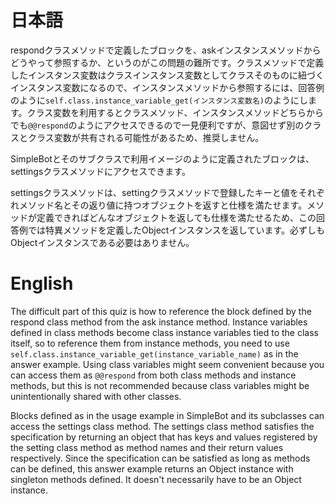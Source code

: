 # 日本語

respondクラスメソッドで定義したブロックを、askインスタンスメソッドからどうやって参照するか、というのがこの問題の難所です。クラスメソッドで定義したインスタンス変数はクラスインスタンス変数としてクラスそのものに紐づくインスタンス変数になるので、インスタンスメソッドから参照するには、回答例のように`self.class.instance_variable_get(インスタンス変数名)`のようにします。クラス変数を利用するとクラスメソッド、インスタンスメソッドどちらからでも`@@respond`のようにアクセスできるので一見便利ですが、意図せず別のクラスとクラス変数が共有される可能性があるため、推奨しません。

SimpleBotとそのサブクラスで利用イメージのように定義されたブロックは、settingsクラスメソッドにアクセスできます。

settingsクラスメソッドは、settingクラスメソッドで登録したキーと値をそれぞれメソッド名とその返り値に持つオブジェクトを返すと仕様を満たせます。メソッドが定義できればどんなオブジェクトを返しても仕様を満たせるため、この回答例では特異メソッドを定義したObjectインスタンスを返しています。必ずしもObjectインスタンスである必要はありません。

# English

The difficult part of this quiz is how to reference the block defined by the respond class method from the ask instance method.
Instance variables defined in class methods become class instance variables tied to the class itself,
so to reference them from instance methods, you need to use `self.class.instance_variable_get(instance_variable_name)` as in the answer example.
Using class variables might seem convenient because you can access them as `@@respond` from both class methods and instance methods,
but this is not recommended because class variables might be unintentionally shared with other classes.

Blocks defined as in the usage example in SimpleBot and its subclasses can access the settings class method.
The settings class method satisfies the specification by returning an object that has keys and values registered by the setting class method
as method names and their return values respectively. Since the specification can be satisfied as long as methods can be defined,
this answer example returns an Object instance with singleton methods defined. It doesn't necessarily have to be an Object instance.
